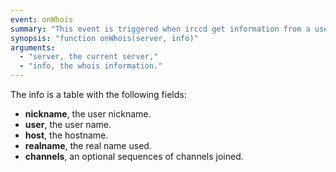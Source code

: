 ```yaml
---
event: onWhois
summary: "This event is triggered when irccd get information from a user."
synopsis: "function onWhois(server, info)"
arguments:
  - "server, the current server,"
  - "info, the whois information."
---
```


The info is a table with the following fields:

- **nickname**, the user nickname.
- **user**, the user name.
- **host**, the hostname.
- **realname**, the real name used.
- **channels**, an optional sequences of channels joined.
